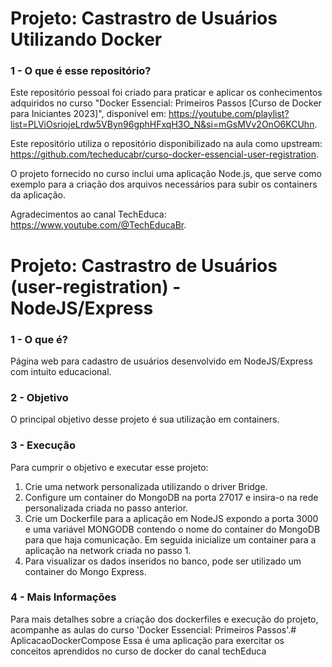 # Projeto: Castrastro de Usuários Utilizando Docker
### 1 - O que é esse repositório?
Este repositório pessoal foi criado para praticar e aplicar os conhecimentos adquiridos no curso "Docker Essencial: Primeiros Passos [Curso de Docker para Iniciantes 2023]", disponível em: https://youtube.com/playlist?list=PLViOsriojeLrdw5VByn96gphHFxqH3O_N&si=mGsMVv2OnO6KCUhn.

Este repositório utiliza o repositório disponibilizado na aula como upstream: https://github.com/techeducabr/curso-docker-essencial-user-registration.

O projeto fornecido no curso inclui uma aplicação Node.js, que serve como exemplo para a criação dos arquivos necessários para subir os containers da aplicação.

Agradecimentos ao canal TechEduca: https://www.youtube.com/@TechEducaBr.


# Projeto: Castrastro de Usuários (user-registration) - NodeJS/Express
### 1 - O que é?
Página web para cadastro de usuários desenvolvido em NodeJS/Express com intuito educacional.

### 2 - Objetivo
O principal objetivo desse projeto é sua utilização em containers.

### 3 - Execução
Para cumprir o objetivo e executar esse projeto:
1. Crie uma network personalizada utilizando o driver Bridge.
2. Configure um container do MongoDB na porta 27017 e insira-o na rede personalizada criada no passo anterior.
3. Crie um Dockerfile para a aplicação em NodeJS expondo a porta 3000 e uma variável MONGODB contendo o nome do container do MongoDB para que haja comunicação. Em seguida inicialize um container para a aplicação na network criada no passo 1.
4. Para visualizar os dados inseridos no banco, pode ser utilizado um container do Mongo Express.

### 4 - Mais Informações
Para mais detalhes sobre a criação dos dockerfiles e execução do projeto, acompanhe as aulas do curso 'Docker Essencial: Primeiros Passos'.# AplicacaoDockerCompose
Essa é uma aplicação para exercitar os conceitos aprendidos no curso de docker do canal techEduca
